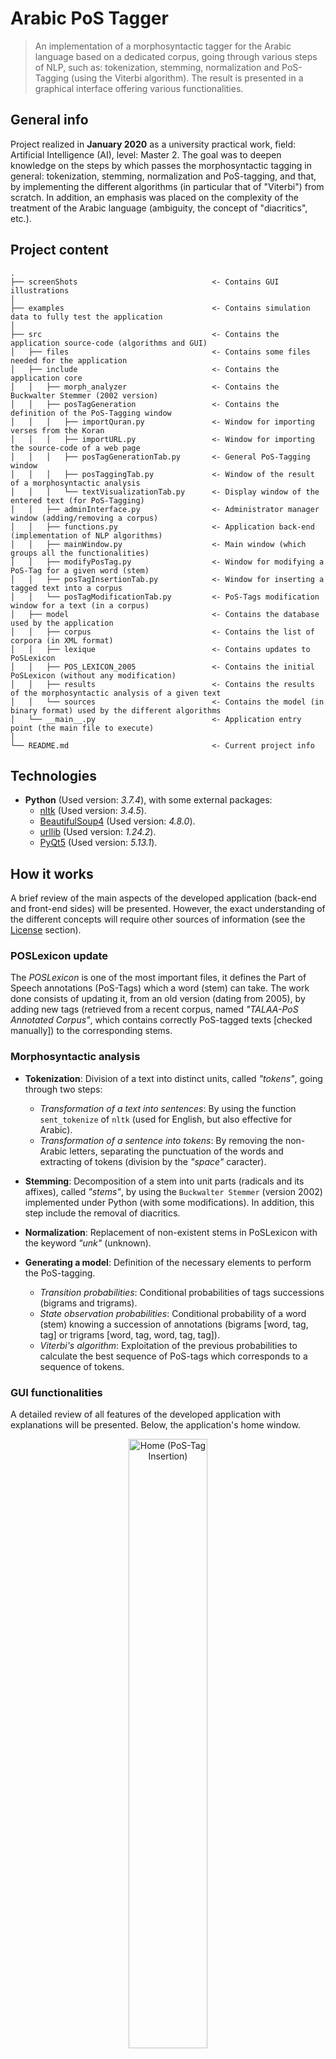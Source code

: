 # Arabic PoS Tagger

> An implementation of a morphosyntactic tagger for the Arabic language based on a dedicated corpus, going through various steps of NLP, such as: tokenization, stemming, normalization and PoS-Tagging (using the Viterbi algorithm). The result is presented in a graphical interface offering various functionalities.

## General info

Project realized in **January 2020** as a university practical work, field: Artificial Intelligence (AI), level: Master 2. The goal was to deepen knowledge on the steps by which passes the morphosyntactic tagging in general: tokenization, stemming, normalization and PoS-tagging, and that, by implementing the different algorithms (in particular that of "Viterbi") from scratch. In addition, an emphasis was placed on the complexity of the treatment of the Arabic language (ambiguity, the concept of "diacritics", etc.).

## Project content

```text
.
├── screenShots                              <- Contains GUI illustrations
│
├── examples                                 <- Contains simulation data to fully test the application
│
├── src                                      <- Contains the application source-code (algorithms and GUI)
│   ├── files                                <- Contains some files needed for the application
│   ├── include                              <- Contains the application core
│   │   ├── morph_analyzer                   <- Contains the Buckwalter Stemmer (2002 version)
│   │   ├── posTagGeneration                 <- Contains the definition of the PoS-Tagging window
│   │   │   ├── importQuran.py               <- Window for importing verses from the Koran
│   │   │   ├── importURL.py                 <- Window for importing the source-code of a web page
│   │   │   ├── posTagGenerationTab.py       <- General PoS-Tagging window
│   │   │   ├── posTaggingTab.py             <- Window of the result of a morphosyntactic analysis
│   │   │   └── textVisualizationTab.py      <- Display window of the entered text (for PoS-Tagging)
│   │   ├── adminInterface.py                <- Administrator manager window (adding/removing a corpus)
│   │   ├── functions.py                     <- Application back-end (implementation of NLP algorithms)
│   │   ├── mainWindow.py                    <- Main window (which groups all the functionalities)
│   │   ├── modifyPosTag.py                  <- Window for modifying a PoS-Tag for a given word (stem)
│   │   ├── posTagInsertionTab.py            <- Window for inserting a tagged text into a corpus
│   │   └── posTagModificationTab.py         <- PoS-Tags modification window for a text (in a corpus)
│   ├── model                                <- Contains the database used by the application
│   │   ├── corpus                           <- Contains the list of corpora (in XML format)
│   │   ├── lexique                          <- Contains updates to PoSLexicon
│   │   ├── POS_LEXICON_2005                 <- Contains the initial PoSLexicon (without any modification)
│   │   ├── results                          <- Contains the results of the morphosyntactic analysis of a given text
│   │   └── sources                          <- Contains the model (in binary format) used by the different algorithms
│   └── __main__.py                          <- Application entry point (the main file to execute)
│
└── README.md                                <- Current project info
```

## Technologies

- **Python** (Used version: *3.7.4*), with some external packages:
  - [nltk](https://pypi.org/project/nltk/) (Used version: *3.4.5*).
  - [BeautifulSoup4](https://pypi.org/project/beautifulsoup4/) (Used version: *4.8.0*).
  - [urllib](https://pypi.org/project/urllib3/) (Used version: *1.24.2*).
  - [PyQt5](https://pypi.org/project/PyQt5/) (Used version: *5.13.1*).

## How it works

A brief review of the main aspects of the developed application (back-end and front-end sides) will be presented. However, the exact understanding of the different concepts will require other sources of information (see the [License](#License) section).

### POSLexicon update

The *POSLexicon* is one of the most important files, it defines the Part of Speech annotations (PoS-Tags) which a word (stem) can take. The work done consists of updating it, from an old version (dating from 2005), by adding new tags (retrieved from a recent corpus, named *"TALAA-PoS Annotated Corpus"*, which contains correctly PoS-tagged texts [checked manually]) to the corresponding stems.

### Morphosyntactic analysis

- **Tokenization**: Division of a text into distinct units, called *"tokens"*, going through two steps:
  - *Transformation of a text into sentences*: By using the function ``sent_tokenize`` of ``nltk`` (used for English, but also effective for Arabic).
  - *Transformation of a sentence into tokens*: By removing the non-Arabic letters, separating the punctuation of the words and extracting of tokens (division by the *"space"* caracter).

- **Stemming**: Decomposition of a stem into unit parts (radicals and its affixes), called *"stems"*, by using the ``Buckwalter Stemmer`` (version 2002) implemented under Python (with some modifications). In addition, this step include the removal of diacritics.

- **Normalization**: Replacement of non-existent stems in PoSLexicon with the keyword *"unk"* (unknown).

- **Generating a model**: Definition of the necessary elements to perform the PoS-tagging.
  - *Transition probabilities*: Conditional probabilities of tags successions (bigrams and trigrams).
  - *State observation probabilities*: Conditional probability of a word (stem) knowing a succession of annotations (bigrams [word, tag, tag] or trigrams [word, tag, word, tag, tag]).
  - *Viterbi's algorithm*: Exploitation of the previous probabilities to calculate the best sequence of PoS-tags which corresponds to a sequence of tokens.

### GUI functionalities

A detailed review of all features of the developed application with explanations will be presented. Below, the application's home window.

<p align="center">
    <img width="50%" src="screenShots/1 - Home (PoS-Tag Insertion).png" title="Home (PoS-Tag Insertion)" alt="Home (PoS-Tag Insertion)">
</p>

#### Admin interface

It allows adding or deleting a corpus (use in manual mode), it is done as follows:

- *Adding a new corpus*: The administrator is invited to select a corpus in *XML format* (which respects the syntax of existing corpora). Once the corpus is selected and the <kbd>Add new corpus</kbd> button clicked, the corpus is added (after confirmation) in the model used by the system: the XML file is copied in ``./src/model/corpus/`` (with adding its name in the binary file ``corpusNames.pkl``), a dictionary (binary file) is generated in ``./src/model/sources/`` and the learning step is restarted again.

- *Deleting of an existing corpus*: Inverse task, select the corpus to delete and click on <kbd>Delete corpus</kbd>.

<p align="center">
    <img width="35%" src="screenShots/2.1 - Add new corpus (Admin interface).png" title="Add new corpus (Admin interface)" alt="Add new corpus (Admin interface)">
    <img width="35%" src="screenShots/2.2 - Delete corpus (Admin interface).png" title="Delete corpus (Admin interface)" alt="Delete corpus (Admin interface)">
</p>

#### Insertion of an annotated sentence

Direct insertion of an annotated sentence into a corpus is possible (use in manual mode). For that, the user can optionally select the plain text (import *[in TXT format]* or manual entry) and must select the annotated text (in ***word/tag*** form). Thus, the sentence will be added to the end of the selected corpus and the learning step is restarted again. The illustration for the ["home page"](#GUI-functionalities) represents this section.

#### Modification of the PoS-tags of a sentence

<p align="center">
    <img width="50%" src="screenShots/3.1 - Select sentence (PoS-Tag Modification).png" title="Select sentence (PoS-Tag Modification)" alt="Select sentence (PoS-Tag Modification)">
</p>

Editing annotations of a specific sentence in a given corpus is possible. For that, the user must select the corpus and the sentence number, and click on <kbd>Import sentence</kbd> to display the sentence as ***Word/tag***. The modification is done by selecting (passing by the cursor) a tag, the button <kbd>Modify tag</kbd> is displayed. Once this last is clicked, the change of the current tag is possible via the appeared window. To finish the modification, the <kbd>Submit modifications</kbd> button must be clicked: the sentence will be modified, and the learning step will be repeated.

<p align="center">
    <img src="screenShots/3.2 - Select tag (PoS-Tag Modification).png" title="Select tag (PoS-Tag Modification)" alt="Select tag (PoS-Tag Modification)">
</p>

<p align="center">
    <img width="20%" src="screenShots/3.3 - Modify tag (PoS-Tag Modification).png" title="Modify tag (PoS-Tag Modification)" alt="Modify tag (PoS-Tag Modification)">
</p>

#### Generation of PoS-Tags

The most interesting part concerns the annotation of an input text. This functionality has two steps: importing a text and its annotation, details below.

##### Input text and its functionalities

<p align="center">
    <img width="50%" src="screenShots/4.1 - Text Visualization (PoS-Tag Generation).png" title="Text Visualization (PoS-Tag Generation)" alt="Text Visualization (PoS-Tag Generation)">
</p>

To start, a source text must be entered, this can be done in four different ways:

- Enter a manual text.
- Import source-code of a web page.
- Import of a text file.
- Import of verses from the Koran.

Once the text is entered, statistics are calculated and displayed in the interface. In addition, the search option of a word/expression is activated, just enter text in the corresponding zone to activate the button. Text annotation is done by clicking on the <kbd>Start PoS-Tagging</kbd> button.

##### Annotated text and its functionalities

Once the text is annotated, the corresponding tab is activated. As for the entry of the text, statistics are displayed and the search for a stem is possible. In addition, resulting text files are generated in ``./src/Model/results/``. The user can modify the generated annotations (use in automatic mode) in the same way as for the functionality ["modification of PoS-Tags of a sentence"](#Modification-of-the-PoS-tags-of-a-sentence). So, the click on the button <kbd>Submit modifications</kbd> will add this sentence (in the last position) in the selected corpus and the learning step is restarted again.

<p align="center">
    <img width="50%" src="screenShots/4.2 - PoS Tagging (PoS-Tag Generation).png" title="PoS Tagging (PoS-Tag Generation)" alt="PoS Tagging (PoS-Tag Generation)">
</p>

## Application use

To run this application, make sure that all required the packages are already installed. Then, it can be launched via the entry point:

```text
$ python3 src/__main__.py
```

To test all the functionalities of this application, example files are available in ``./examples/``.

## License

This application uses other projects made by third parties. This project is distributed under the ``MIT`` license. For more details, see the ``LICENSE.md`` file.
